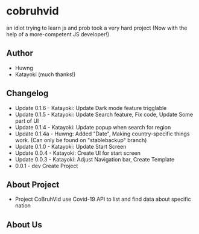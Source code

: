 # cobruhvid
an idiot trying to learn js and prob took a very hard project (Now with the help of a more-competent JS developer!)

## Author
- Huwng
- Katayoki (much thanks!)

## Changelog 
- Update 0.1.6 - Katayoki: Update Dark mode feature trigglable
- Update 0.1.5 - Katayoki: Update Search feature, Fix code, Update Some part of UI
- Update 0.1.4 - Katayoki: Update popup when search for region
- Update 0.1.4a - Huwng: Added "Date", Making country-specific things work. (Can only be found on "stablebackup" branch)
- Update 0.1.0 - Katayoki: Update Start Screen
- Update 0.0.4 - Katayoki: Create UI for start screen
- Update 0.0.3 - Katayoki: Adjust Navigation bar, Create Template
- 0.0.1 - dev Create Project

## About Project
- Project CoBruhVid use Covid-19 API to list and find data about specific nation

## About Us  

